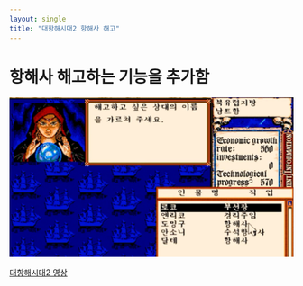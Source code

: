 ```yaml
---
layout: single
title: "대항해시대2 항해사 해고"
---
```


# 항해사 해고하는 기능을 추가함
<img src="../images/sea2/2022-12-18-sea2.png"/>

[대항해시대2 영상](https://www.youtube.com/watch?v=RVWI-CDgXJs)

<script src="https://utteranc.es/client.js"
        repo="trafoyrots/repo"
        issue-term="pathname"
        label="utterances"
        theme="github-light"
        crossorigin="anonymous"
        async>
</script>
